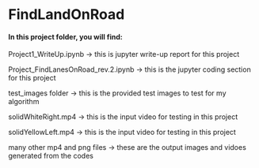 # FindLandOnRoad
#### In this project folder, you will find:

Project1_WriteUp.ipynb                -> this is jupyter write-up report for this project

Project_FindLanesOnRoad_rev.2.ipynb   -> this is the jupyter coding section for this project

test_images folder                    -> this is the provided test images to test for my algorithm

solidWhiteRight.mp4                   -> this is the input video for testing in this project

solidYellowLeft.mp4                   -> this is the input video for testing in this project

many other mp4 and png files          -> these are the output images and vidoes generated from the codes


